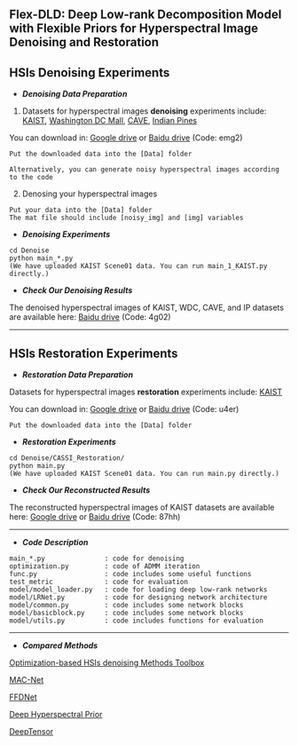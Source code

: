 ## Flex-DLD: Deep Low-rank Decomposition Model with Flexible Priors for Hyperspectral Image Denoising and Restoration

## HSIs Denoising Experiments
- ***Denoising Data Preparation***

1) Datasets for hyperspectral images **denoising** experiments include: [KAIST](https://drive.google.com/drive/folders/1EmTZoOkfKnPQHfMCxcYyGH9uJJxzAz_5?usp=sharing), [Washington DC Mall](https://drive.google.com/drive/folders/12QBJk2EvaqjEdd5hNGPICzunT3NZk2XZ?usp=sharing), [CAVE](https://drive.google.com/drive/folders/1MwhGEpO6BzZYZkKtIME-mkFwgdIBBNbL?usp=sharing), [Indian Pines](https://drive.google.com/drive/folders/1vAkEki8JQMP3cavSVIf27b5XVOVudFjm?usp=drive_link)


You can download in: [Google drive](https://drive.google.com/drive/folders/1y9wa5fv87D73zW-F2N-5_wK3qPVLq12E?usp=sharing) or [Baidu drive](https://pan.baidu.com/s/1NC-NcqVTR1yIFZyaE0aNOg) (Code: emg2)

```
Put the downloaded data into the [Data] folder

Alternatively, you can generate noisy hyperspectral images according to the code
```

2) Denosing your hyperspectral images

```
Put your data into the [Data] folder
The mat file should include [noisy_img] and [img] variables
```

- ***Denoising Experiments***

```
cd Denoise
python main_*.py
(We have uploaded KAIST Scene01 data. You can run main_1_KAIST.py directly.)
```

- ***Check Our Denoising Results***
  
The denoised hyperspectral images of KAIST, WDC, CAVE, and IP datasets are available here: [Baidu drive](https://pan.baidu.com/s/1vGzzZmltadKDqTf2CPkWxw) (Code: 4g02)







---
## HSIs Restoration Experiments
- ***Restoration Data Preparation***
  
Datasets for hyperspectral images **restoration** experiments include: [KAIST](https://drive.google.com/drive/folders/1f_vAYwCmXp1kNcg54yLO145I_tzdpwIs?usp=drive_link)


You can download in: [Google drive](https://drive.google.com/drive/folders/1f_vAYwCmXp1kNcg54yLO145I_tzdpwIs?usp=drive_link) or [Baidu drive](https://pan.baidu.com/s/1mdLWXgvzkmQscfZu4t4M7A) (Code: u4er)

```
Put the downloaded data into the [Data] folder
```

- ***Restoration Experiments***

```
cd Denoise/CASSI_Restoration/
python main.py
(We have uploaded KAIST Scene01 data. You can run main.py directly.)
```

- ***Check Our Reconstructed Results***
  
The reconstructed hyperspectral images of KAIST datasets are available here: [Google drive](https://drive.google.com/drive/folders/1FM5JxG6OmKfCk8rVtFfwtOMthxTfvpNx?usp=sharing) or [Baidu drive](https://pan.baidu.com/s/1LJ0W7QiTajowGZp_XCVVRw ) (Code: 87hh)







---
- ***Code Description***
```
main_*.py               : code for denoising
optimization.py         : code of ADMM iteration
func.py                 : code includes some useful functions
test_metric             : code for evaluation
model/model_loader.py   : code for loading deep low-rank networks
model/LRNet.py          : code for designing network architecture
model/common.py         : code includes some network blocks
model/basicblock.py     : code includes some network blocks
model/utils.py          : code includes functions for evaluation
```







---
- ***Compared Methods***

[Optimization-based HSIs denoising Methods Toolbox](https://github.com/Vandermode/QRNN3D/tree/master/matlab#hyperspectral-image-denoising---a-comprehensive-benchmark)

[MAC-Net](https://github.com/bearshng/mac-net)

[FFDNet](https://github.com/cszn/FFDNet)

[Deep Hyperspectral Prior](https://github.com/acecreamu/deep-hs-prior)

[DeepTensor](https://github.com/vishwa91/DeepTensor)


